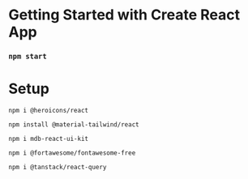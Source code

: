 # Getting Started with Create React App
### `npm start`

# Setup 
```
npm i @heroicons/react
```
```
npm install @material-tailwind/react
```
```
npm i mdb-react-ui-kit
```
```
npm i @fortawesome/fontawesome-free
```
```
npm i @tanstack/react-query
```